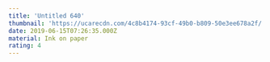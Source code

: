 ```yaml
---
title: 'Untitled 640'
thumbnail: 'https://ucarecdn.com/4c8b4174-93cf-49b0-b809-50e3ee678a2f/'
date: 2019-06-15T07:26:35.000Z
material: Ink on paper
rating: 4
---
```

